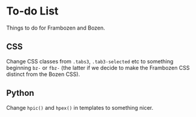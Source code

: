 # To-do List

Things to do for Frambozen and Bozen.

## CSS

Change CSS classes from `.tabs3`, `.tab3-selected` etc to something beginning `bz-` or `fbz-` (the latter if we decide to make the Frambozen CSS distinct from the Bozen CSS).

## Python

Change `hpic()` and `hpex()` in templates to something nicer.